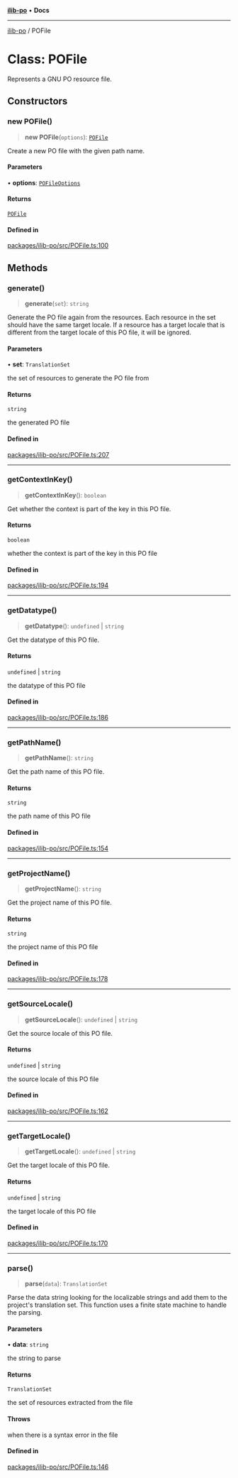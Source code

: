 [**ilib-po**](../index.md) • **Docs**

***

[ilib-po](../index.md) / POFile

# Class: POFile

Represents a GNU PO resource file.

## Constructors

### new POFile()

> **new POFile**(`options`): [`POFile`](POFile.md)

Create a new PO file with the given path name.

#### Parameters

• **options**: [`POFileOptions`](../interfaces/POFileOptions.md)

#### Returns

[`POFile`](POFile.md)

#### Defined in

[packages/ilib-po/src/POFile.ts:100](https://github.com/iLib-js/ilib-mono/blob/ddf9d893c14f3d56f8b7c289351b045aed9742ab/packages/ilib-po/src/POFile.ts#L100)

## Methods

### generate()

> **generate**(`set`): `string`

Generate the PO file again from the resources. Each resource in the set
should have the same target locale. If a resource has a target locale
that is different from the target locale of this PO file, it will be
ignored.

#### Parameters

• **set**: `TranslationSet`

the set of resources to generate the PO file from

#### Returns

`string`

the generated PO file

#### Defined in

[packages/ilib-po/src/POFile.ts:207](https://github.com/iLib-js/ilib-mono/blob/ddf9d893c14f3d56f8b7c289351b045aed9742ab/packages/ilib-po/src/POFile.ts#L207)

***

### getContextInKey()

> **getContextInKey**(): `boolean`

Get whether the context is part of the key in this PO file.

#### Returns

`boolean`

whether the context is part of the key in this PO file

#### Defined in

[packages/ilib-po/src/POFile.ts:194](https://github.com/iLib-js/ilib-mono/blob/ddf9d893c14f3d56f8b7c289351b045aed9742ab/packages/ilib-po/src/POFile.ts#L194)

***

### getDatatype()

> **getDatatype**(): `undefined` \| `string`

Get the datatype of this PO file.

#### Returns

`undefined` \| `string`

the datatype of this PO file

#### Defined in

[packages/ilib-po/src/POFile.ts:186](https://github.com/iLib-js/ilib-mono/blob/ddf9d893c14f3d56f8b7c289351b045aed9742ab/packages/ilib-po/src/POFile.ts#L186)

***

### getPathName()

> **getPathName**(): `string`

Get the path name of this PO file.

#### Returns

`string`

the path name of this PO file

#### Defined in

[packages/ilib-po/src/POFile.ts:154](https://github.com/iLib-js/ilib-mono/blob/ddf9d893c14f3d56f8b7c289351b045aed9742ab/packages/ilib-po/src/POFile.ts#L154)

***

### getProjectName()

> **getProjectName**(): `string`

Get the project name of this PO file.

#### Returns

`string`

the project name of this PO file

#### Defined in

[packages/ilib-po/src/POFile.ts:178](https://github.com/iLib-js/ilib-mono/blob/ddf9d893c14f3d56f8b7c289351b045aed9742ab/packages/ilib-po/src/POFile.ts#L178)

***

### getSourceLocale()

> **getSourceLocale**(): `undefined` \| `string`

Get the source locale of this PO file.

#### Returns

`undefined` \| `string`

the source locale of this PO file

#### Defined in

[packages/ilib-po/src/POFile.ts:162](https://github.com/iLib-js/ilib-mono/blob/ddf9d893c14f3d56f8b7c289351b045aed9742ab/packages/ilib-po/src/POFile.ts#L162)

***

### getTargetLocale()

> **getTargetLocale**(): `undefined` \| `string`

Get the target locale of this PO file.

#### Returns

`undefined` \| `string`

the target locale of this PO file

#### Defined in

[packages/ilib-po/src/POFile.ts:170](https://github.com/iLib-js/ilib-mono/blob/ddf9d893c14f3d56f8b7c289351b045aed9742ab/packages/ilib-po/src/POFile.ts#L170)

***

### parse()

> **parse**(`data`): `TranslationSet`

Parse the data string looking for the localizable strings and add them to the
project's translation set. This function uses a finite state machine to
handle the parsing.

#### Parameters

• **data**: `string`

the string to parse

#### Returns

`TranslationSet`

the set of resources extracted from the file

#### Throws

when there is a syntax error in the file

#### Defined in

[packages/ilib-po/src/POFile.ts:146](https://github.com/iLib-js/ilib-mono/blob/ddf9d893c14f3d56f8b7c289351b045aed9742ab/packages/ilib-po/src/POFile.ts#L146)
